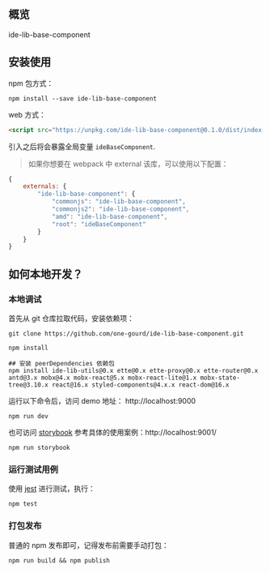 ## 概览

ide-lib-base-component

## 安装使用

npm 包方式：
```shell
npm install --save ide-lib-base-component
```

web 方式：
```html
<script src="https://unpkg.com/ide-lib-base-component@0.1.0/dist/index.umd.js"></script>
```
引入之后将会暴露全局变量 `ideBaseComponent`.

> 如果你想要在 webpack 中 external 该库，可以使用以下配置：
```js
{
    externals: {
        "ide-lib-base-component": {
            "commonjs": "ide-lib-base-component",
            "commonjs2": "ide-lib-base-component",
            "amd": "ide-lib-base-component",
            "root": "ideBaseComponent"
        }
    }
}
```

## 如何本地开发？

### 本地调试

首先从 git 仓库拉取代码，安装依赖项：
```shell
git clone https://github.com/one-gourd/ide-lib-base-component.git

npm install

## 安装 peerDependencies 依赖包
npm install ide-lib-utils@0.x ette@0.x ette-proxy@0.x ette-router@0.x antd@3.x mobx@4.x mobx-react@5.x mobx-react-lite@1.x mobx-state-tree@3.10.x react@16.x styled-components@4.x.x react-dom@16.x
```

运行以下命令后，访问 demo 地址： http://localhost:9000
```shell
npm run dev
```

也可访问 [storybook](https://github.com/storybooks/storybook) 参考具体的使用案例：http://localhost:9001/
```shell
npm run storybook
```

### 运行测试用例

使用 [jest](https://jestjs.io) 进行测试，执行：

```shell
npm test
```

### 打包发布

普通的 npm 发布即可，记得发布前需要手动打包：

```shell
npm run build && npm publish
```



